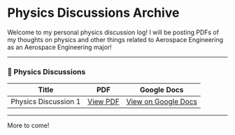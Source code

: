 # Physics Discussions Archive

Welcome to my personal physics discussion log! I will be posting PDFs of my thoughts on physics and other things related to Aerospace Engineering as an Aerospace Engineering major!

---

### 📄 Physics Discussions

| Title | PDF | Google Docs |
|-------|-----|-------------|
| Physics Discussion 1 | [View PDF](./Physics_Discussion_1.pdf) | [View on Google Docs](https://docs.google.com/document/d/10za8ry97cuhASc315FuZJh1IVEzKM-EoONfEq1D706o/edit?usp=sharing) |

---

More to come!
